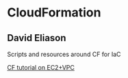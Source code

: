 # CloudFormation
## David Eliason

Scripts and resources around CF for IaC

[CF tutorial on EC2+VPC](https://medium.com/@tonibenn/spinning-up-an-ec2-instance-and-vpc-via-cloudformation-part-1-293cdcce2521)

